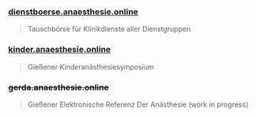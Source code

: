 ### [dienstboerse.anaesthesie.online](https://dienstboerse.anaesthesie.online)

> Tauschbörse für Klinikdienste aller Dienstgruppen

### [kinder.anaesthesie.online](https://kinder.anaesthesie.online)

> Gießener Kinderanästhesiesymposium

### ~~gerda.anaesthesie.online~~

> Gießener Elektronische Referenz Der Anästhesie (work in progress)

